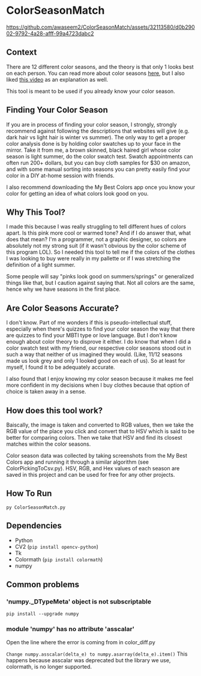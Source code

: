 # ColorSeasonMatch


https://github.com/awaseem2/ColorSeasonMatch/assets/32113580/d0b29002-9792-4a28-afff-99a4723dabc2



## Context
There are 12 different color seasons, and the theory is that only 1 looks best on each person. You can read more about color seasons [here](https://www.fineclothing.com/the-fine-line/color-analysis.html), but I also liked [this video](https://www.youtube.com/watch?v=X-VyDqCznnw&pp=ygUZY29sb3Igc2Vhc29uIHN0eWxlIHRoZW9yeQ%3D%3D) as an explanation as well.

This tool is meant to be used if you already know your color season.

## Finding Your Color Season
If you are in process of finding your color season, I strongly, strongly recommend against following the descriptions that websites will give (e.g. dark hair vs light hair is winter vs summer). The only way to get a proper color analysis done is by holding color swatches up to your face in the mirror. Take it from me, a brown skinned, black haired girl whose color season is light summer, do the color swatch test. Swatch appointments can often run 200+ dollars, but you can buy cloth samples for $30 on amazon, and with some manual sorting into seasons you can pretty easily find your color in a DIY at-home session with friends.

I also recommend downloading the My Best Colors app once you know your color for getting an idea of what colors look good on you.

## Why This Tool?
I made this because I was really struggling to tell different hues of colors apart. Is this pink more cool or warmed tone? And if I do answer that, what does that mean?
I'm a programmer, not a graphic designer, so colors are absolutely not my strong suit (if it wasn't obvious by the color scheme of this program LOL). So I needed this tool to tell me if the colors of the clothes I was looking to buy were really in my pallette or if I was stretching the definition of a light summer.

Some people will say "pinks look good on summers/springs" or generalized things like that, but I caution against saying that. Not all colors are the same, hence why we have seasons in the first place.

## Are Color Seasons Accurate?
I don't know. Part of me wonders if this is pseudo-intellectual stuff, especially when there's quizzes to find your color season the way that there are quizzes to find your MBTI type or love language. But I don't know enough about color theory to disprove it either. I do know that when I did a color swatch test with my friend, our respective color seasons stood out in such a way that neither of us imagined they would. (Like, 11/12 seasons made us look grey and only 1 looked good on each of us). So at least for myself, I found it to be adequately accurate.

I also found that I enjoy knowing my color season because it makes me feel more confident in my decisions when I buy clothes because that option of choice is taken away in a sense. 

## How does this tool work?
Baiscally, the image is taken and converted to RGB values, then we take the RGB value of the place you click and convert that to HSV which is said to be better for comparing colors. Then we take that HSV and find its closest matches within the color seasons.

Color season data was collected by taking screenshots from the My Best Colors app and running it through a similar algorithm (see ColorPickingToCsv.py). HSV, RGB, and Hex values of each season are saved in this project and can be used for free for any other projects.

## How To Run
`py ColorSeasonMatch.py`

## Dependencies
- Python
- CV2 (`pip install opencv-python`)
- Tk
- Colormath (`pip install colormath`)
- numpy

## Common problems
### 'numpy._DTypeMeta' object is not subscriptable
`pip install --upgrade numpy`

### module 'numpy' has no attribute 'asscalar'
Open the line where the error is coming from in color_diff.py

`Change numpy.asscalar(delta_e) to numpy.asarray(delta_e).item()`
This happens because asscalar was deprecated but the library we use, colormath, is no longer supported.

